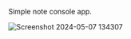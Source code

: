 Simple note console app.

![Screenshot 2024-05-07 134307](https://github.com/paktozi/Note-console-app/assets/130216112/ab454575-2386-48aa-9162-971b6723ee27)
